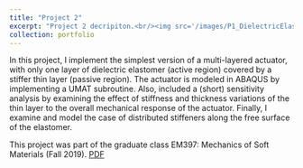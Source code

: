 ```yaml
---
title: "Project 2"
excerpt: "Project 2 decripiton.<br/><img src='/images/P1_DielectricElastomer.png'>"
collection: portfolio
---
```


In this project, I implement the simplest version of a multi-layered actuator, with only one layer of dielectric elastomer (active region) covered by a stiffer thin layer (passive region).
The actuator is modeled in ABAQUS by implementing a UMAT subroutine. Also, included a (short) sensitivity analysis by examining the effect of stiffness and thickness variations of the thin layer to the overall mechanical response of the actuator. Finally, I examine and model the case of distributed stiffeners along the free surface of the elastomer.

This project was part of the graduate class EM397: Mechanics of Soft Materials (Fall 2019). [PDF](http://sotiriskak.github.io/files/DE_FEModel.pdf)
